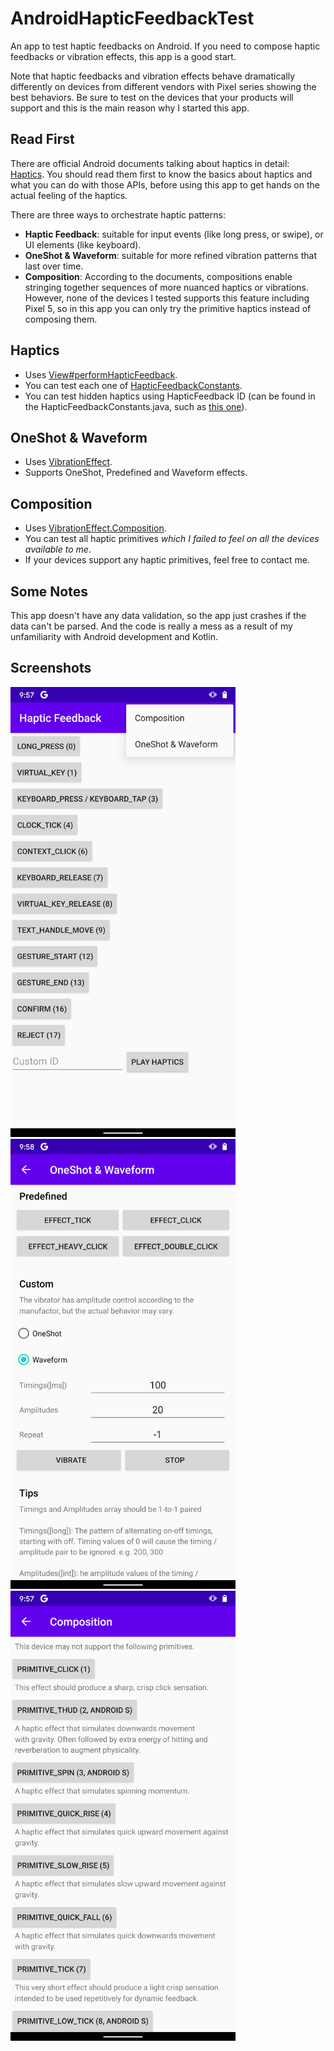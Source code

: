 # AndroidHapticFeedbackTest
An app to test haptic feedbacks on Android. If you need to compose haptic feedbacks or vibration effects, this app is a good start.

Note that haptic feedbacks and vibration effects behave dramatically differently on devices from different vendors with Pixel series showing the best behaviors. Be sure to test on the devices that your products will support and this is the main reason why I started this app.

## Read First
There are official Android documents talking about haptics in detail: [Haptics](https://source.android.com/devices/input/haptics). You should read them first to know the basics about haptics and what you can do with those APIs, before using this app to get hands on the actual feeling of the haptics.

There are three ways to orchestrate haptic patterns: 
- **Haptic Feedback**: suitable for input events (like long press, or swipe), or UI elements (like keyboard).
- **OneShot & Waveform**: suitable for more refined vibration patterns that last over time.
- **Composition**: According to the documents, compositions enable stringing together sequences of more nuanced haptics or vibrations. However, none of the devices I tested supports this feature including Pixel 5, so in this app you can only try the primitive haptics instead of composing them.

## Haptics
- Uses [View#performHapticFeedback](https://developer.android.com/reference/android/view/View#performHapticFeedback(int)).
- You can test each one of [HapticFeedbackConstants](https://developer.android.com/reference/android/view/HapticFeedbackConstants).
- You can test hidden haptics using HapticFeedback ID (can be found in the HapticFeedbackConstants.java, such as [this one](https://cs.android.com/android/platform/superproject/+/master:frameworks/base/core/java/android/view/HapticFeedbackConstants.java)).

## OneShot & Waveform
- Uses [VibrationEffect](https://developer.android.com/reference/android/os/VibrationEffect).
- Supports OneShot, Predefined and Waveform effects.

## Composition
- Uses [VibrationEffect.Composition](https://developer.android.com/reference/kotlin/android/os/VibrationEffect.Composition).
- You can test all haptic primitives *which I failed to feel on all the devices available to me*.
- If your devices support any haptic primitives, feel free to contact me.

## Some Notes
This app doesn't have any data validation, so the app just crashes if the data can't be parsed. And the code is really a mess as a result of my unfamiliarity with Android development and Kotlin.

## Screenshots
<img src="https://raw.githubusercontent.com/PBBB/AndroidHapticFeedbackTest/master/readme/Haptics.png" width="360">   <img src="https://raw.githubusercontent.com/PBBB/AndroidHapticFeedbackTest/master/readme/OneShotWaveform.png" width="360">   <img src="https://raw.githubusercontent.com/PBBB/AndroidHapticFeedbackTest/master/readme/Composition.png" width="360">